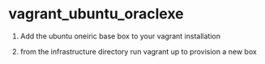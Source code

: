 vagrant_ubuntu_oraclexe
=======================

1. Add the ubuntu oneiric base box to your vagrant installation

2. from the infrastructure directory run vagrant up to provision a new box
